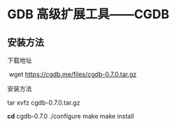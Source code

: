 # 		GDB 高级扩展工具——CGDB

## 安装方法

下载地址

​	wget https://cgdb.me/files/cgdb-0.7.0.tar.gz 

安装方法

tar xvfz cgdb-0.7.0.tar.gz

**cd** cgdb-0.7.0
./configure 
make
make install






